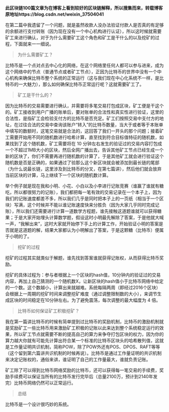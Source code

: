 **此区块链100篇文章为在博客上看到较好的区块链解释，所以搜集而来，转载博客原地址https://blog.csdn.net/weixin_37504041**

在第二篇中我遗留了一个问题，就是虽然收款人没办法验证付款人是否真的有足够的余额进行支付转账（因为现在没有一个中心机构进行认证），所以这时候就需要矿工来进行确认，对于为什么需要矿工这个角色和矿工是干什么的以及挖矿的过程，下面就来一一细说。 

> 为什么需要矿工？ 

比特币是一个点对点去中心化的网络，在这个网络里任何人都可以参与进来，成为这个网络中的节点（普通节点或者矿工节点），正因为比特币的世界中没有一个中心机构来确保比特币整个系统的正常运行（这与我们现在中心化系统不一样，是比特币的一大魅力），那么如何确保比特币正常运行呢？这就需要矿工了。 

> 矿工是干什么的？ 

因为比特币的交易需要进行确认，并需要将多笔交易打包成区块，矿工便是干这个的。矿工接收到用户广播的账单后，要对账单的合法性和真实性进行验证，这里的合法性，是指矿工会检验支付方的比特币是否充足。矿工们按照交易中支付方的地址，在过往合法的交易中查询该账户“转入”的比特币数量，当大于或者等于本账单中填写的数额时，这笔交易就是合法的，这回答了我们一开头的那个问题；接着矿工需要开始用不同的随机数进行哈希计算，直至找到符合目标值特征的随机数，如果找到了这个随机数，矿工需要将在 10 分钟左右发生的验证过的交易内容打包成一个不超过1MB大小的区块，然后全网广播出去，告诉其他矿工节点已经生成一个新的区块了，你们不需要再进行随机数的计算了，于是其他矿工就会进行验证这个随机数是否是正确的，如果通过了验那么这个新区块就会被添加到最长链的尾部（为什么说最长链，这里涉及到比特币的分叉，在第七篇讲），然后他们就会放弃当前区块的计算，马上继续下一个区块的随机数计算。

举个例子就是现在我和小明、小花、小白以及小李进行记账竞赛（谁赢了谁就有糖吃，所以都很努力的记账），我们都把每一笔有效的交易记录在一个本子上，因为我们的记账速度都差不多，所以我们几乎是同时把本子上的一页纸（相当于一个区块）写满，这个时候并不能以谁记账速度快来分胜负（因为大家几乎同时完成记账），所以我们还需要进行计算一道数学方程题，谁先接触这道题谁就可以获得糖果；于是大家开始埋头计算数学题，假设这时小明最先解除了答案，于是他就大喊一声，“我解出来”，这时大家就开始停下手上的计算工作，开始验证小明的答案是否就是这道题的解，结果大家都认为小明解出了答案，于是这颗糖（比特币）便属于小明的了。

> 挖矿的过程 

挖矿的过程其实就类似于解题，谁先找到答案谁就获得记账权，从而获得比特币奖励。 

挖矿的具体过程为：参与者根据上一个区块的hash值，10分钟内的验证过的交易内容，再加上自己猜测的一个随机数X，让新区块的hash值小于比特币网络中给定的一个数。这个数越小，计算出来就越难。系统每隔两周（即经过2016个区块）会根据上一周期的挖矿时间来调整挖矿难度（通过调整限制数的大小），来调节生成区块的时间稳定在10分钟左右。为了避免震荡，每次调整的最大幅度为 4 倍。

> 比特币如何保证矿工积极挖矿？ 

我在第一篇讲比特币的时候有简单提到过比特币的奖励机制，比特币的激励机制就是奖励矿工一些比特币用来激励矿工积极的记账以此来达到整个系统稳定运行的效果，所以矿工节点就需要不断的提高自己的算力来争夺打包区块的权力，因为你的算力越大你就有可能先计算出符合某一个标准的比特币区块头的哈希散列值，这就是工作量证明共识机制，简称POW，除了POW外还有POS、DPOS、RAFT等等（这个留到第六篇讲共识机制的时候再说）。比特币是通过工作量证明的共识机制来决定记账权的，通俗来讲，谁证明了自己的工作量最大，谁就负责记账。 

矿工除了可以得到比特币网络奖励的比特币，还可以获得每一笔交易的手续费，奖励手续费可以保证当所有的比特币发行完毕后（总量2100万，预计到2140年发完）比特币网络仍然可以正常运行。

> 总结 

比特币是一个设计很巧妙的系统。 